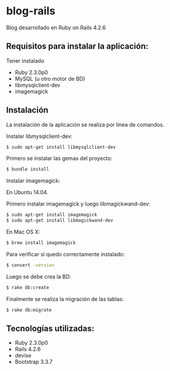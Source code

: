 # blog-rails
Blog desarrollado en Ruby on Rails 4.2.6

## Requisitos para instalar la aplicación:
Tener instalado 
- Ruby 2.3.0p0
- MySQL (u otro motor de BD)
- libmysqlclient-dev
- imagemagick

## Instalación

La instalación de la aplicación se realiza por línea de comandos.

Instalar libmysqlclient-dev:

```sh
$ sudo apt-get install libmysqlclient-dev
```

Primero se instalar las gemas del proyecto:

```sh
$ bundle install
```

Instalar imagemagick:

En Ubuntu 14.04.

Primero instalar imagemagick y luego libmagickwand-dev:

```sh
$ sudo apt-get install imagemagick
$ sudo apt-get install libmagickwand-dev
```

En Mac OS X:

```sh
$ brew install imagemagick
```

Para verificar si quedo correctamente instalado:

```sh
$ convert -version
```

Luego se debe crea la BD:

```sh
$ rake db:create
```

Finalmente se realiza la migración de las tablas:

```sh
$ rake db:migrate
```

## Tecnologías utilizadas:
- Ruby 2.3.0p0
- Rails 4.2.6
- devise
- Bootstrap 3.3.7